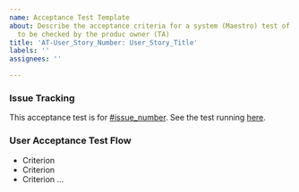 ```yaml
---
name: Acceptance Test Template
about: Describe the acceptance criteria for a system (Maestro) test of a User Story
  to be checked by the produc owner (TA)
title: 'AT-User_Story_Number: User_Story_Title'
labels: ''
assignees: ''

---
```


### Issue Tracking
This acceptance test is for [#issue_number](link_to_issue).
See the test running [here](link_to_User_Story_header_in_wiki_page).

### User Acceptance Test Flow
- Criterion
- Criterion
- Criterion
...
